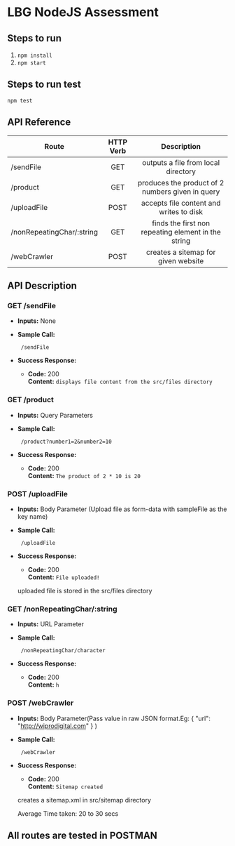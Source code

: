 <h1> LBG NodeJS Assessment </h1>

## Steps to run

1. `npm install`
2. `npm start`

## Steps to run test
   `npm test`



## API Reference
|Route                      | HTTP Verb   |Description                                               |
|---------------------------|:-----------:|:--------------------------------------------------------:|
|/sendFile                  |GET          |outputs a file from local directory                       |
|/product                   |GET          |produces the product of 2 numbers given in query          |
|/uploadFile                |POST         |accepts file content and writes to disk                   |
|/nonRepeatingChar/:string  |GET          |finds the first non repeating element in the string       |
|/webCrawler                |POST         |creates a sitemap for given website                       |

## API Description

### GET /sendFile

* **Inputs:**
None

* **Sample Call:**

  ```
   /sendFile
  ```
  
* **Success Response:**

  * **Code:** 200 <br />
    **Content:** `displays file content from the src/files directory`
    
    
    
### GET /product

* **Inputs:**
Query Parameters

* **Sample Call:**

  ```
   /product?number1=2&number2=10
  ```
  
* **Success Response:**

  * **Code:** 200 <br />
    **Content:** `The product of 2 * 10 is 20`



### POST /uploadFile

* **Inputs:**
Body Parameter
(Upload file as form-data with sampleFile as the key name)

* **Sample Call:**

  ```
   /uploadFile
  ```
  
* **Success Response:**

  * **Code:** 200 <br />
    **Content:** `File uploaded!`
   
   uploaded file is stored in the src/files directory



### GET /nonRepeatingChar/:string

* **Inputs:**
URL Parameter

* **Sample Call:**

  ```
   /nonRepeatingChar/character
  ```
  
* **Success Response:**

  * **Code:** 200 <br />
    **Content:** `h`
    
    
    
 ### POST /webCrawler

* **Inputs:**
Body Parameter(Pass value in raw JSON format.Eg: { "url": "http://wiprodigital.com" } )

* **Sample Call:**

  ```
   /webCrawler
  ```
  
* **Success Response:**

  * **Code:** 200 <br />
    **Content:** `Sitemap created`
   
   creates a sitemap.xml in src/sitemap directory
    
    Average Time taken: 20 to 30 secs
    
    
    
    
 ## All routes are tested in POSTMAN

